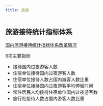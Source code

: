 ```yaml
---
title: 旅游
---
```

## 旅游接待统计指标体系
[国内旅游接待统计指标体系改革情况](http://www.kchance.com/LandingPage/TouristReception/TouristReception3.asp)

6项主要指标

- 接待国内过夜游客人数
- 住宿单位接待国内过夜游客人数
- 住宿单位接待人数占国内游客人数比重
- 住宿单位接待国内过夜游客平均停留时间
- 常住居民人均接待住宿单位国内过夜游客数
- 旅行社接待人数占国内游客人数比重
